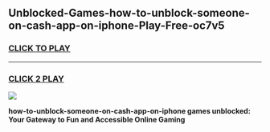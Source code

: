 
## Unblocked-Games-how-to-unblock-someone-on-cash-app-on-iphone-Play-Free-oc7v5
<h3>
<a href="https://premium76.site?title=how-to-unblock-someone-on-cash-app-on-iphone&ref=18A1">CLICK TO PLAY</a></h3>
<hr>

<h3>
<a href="https://premium76.site?title=how-to-unblock-someone-on-cash-app-on-iphone&ref=18A1">CLICK 2 PLAY</a>
  
</h3>

<a href="https://premium76.site?title=how-to-unblock-someone-on-cash-app-on-iphone&ref=18A1"><img src="https://clearcache.store/games.png"></a>


**how-to-unblock-someone-on-cash-app-on-iphone games unblocked: Your Gateway to Fun and Accessible Online Gaming**
